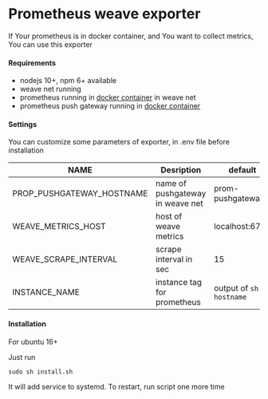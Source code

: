 # Prometheus weave exporter

If Your prometheus is in docker container, and You want to collect metrics, You can use this exporter

#### Requirements
- nodejs 10+, npm 6+ available
- weave net running
- prometheus running in [docker container](https://prometheus.io/docs/prometheus/latest/installation/) in weave net
- prometheus push gateway running in [docker container](https://github.com/prometheus/pushgateway#using-docker)

#### Settings

You can customize some parameters of exporter, in .env file before installation

| NAME  | Desription  	| default |
|---	|---	| ---   |
| PROP_PUSHGATEWAY_HOSTNAME   	| name of pushgateway in weave net   	|   prom-pushgateway    |
| WEAVE_METRICS_HOST   	        | host of weave metrics   	            |   localhost:6782      |
| WEAVE_SCRAPE_INTERVAL   	    | scrape interval in sec               	|   15                  |
| INSTANCE_NAME   	            | instance tag for prometheus           |   output of ```sh -c hostname```              |

#### Installation

For ubuntu 16+

Just run
```shell script
sudo sh install.sh 
``` 

It will add service to systemd. To restart, run script one more time
